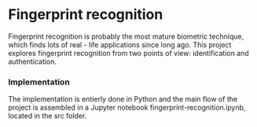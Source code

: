 # Fingerprint recognition


Fingerprint recognition is probably the most mature biometric technique, which finds lots of real - life applications since long ago. This project explores fingerprint recognition from two points of view: identification and authentication. 

### Implementation
The implementation is entierly done in Python and the main flow of the project is assembled in a Jupyter notebook fingerprint-recognition.ipynb, located in the src folder.





